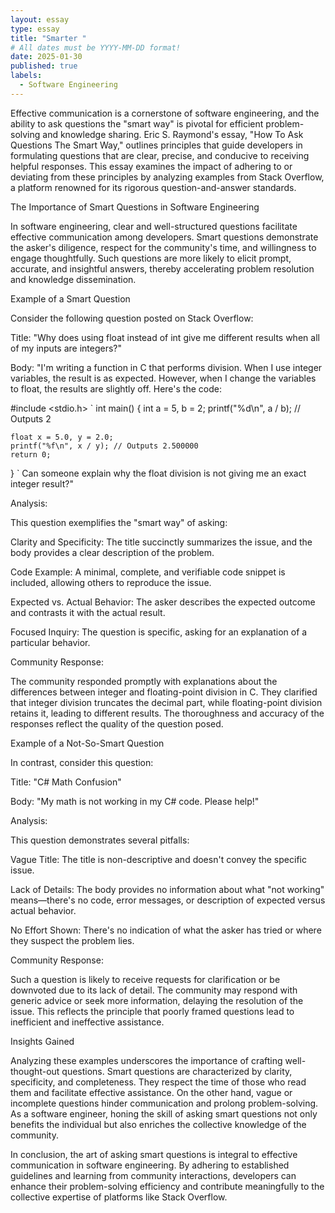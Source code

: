 ```yaml
---
layout: essay
type: essay
title: "Smarter "
# All dates must be YYYY-MM-DD format!
date: 2025-01-30
published: true
labels:
  - Software Engineering
---
```


Effective communication is a cornerstone of software engineering, and the ability to ask questions the "smart way" is pivotal for efficient problem-solving and knowledge sharing. Eric S. Raymond's essay, "How To Ask Questions The Smart Way," outlines principles that guide developers in formulating questions that are clear, precise, and conducive to receiving helpful responses. This essay examines the impact of adhering to or deviating from these principles by analyzing examples from Stack Overflow, a platform renowned for its rigorous question-and-answer standards.

The Importance of Smart Questions in Software Engineering

In software engineering, clear and well-structured questions facilitate effective communication among developers. Smart questions demonstrate the asker's diligence, respect for the community's time, and willingness to engage thoughtfully. Such questions are more likely to elicit prompt, accurate, and insightful answers, thereby accelerating problem resolution and knowledge dissemination.

Example of a Smart Question

Consider the following question posted on Stack Overflow:

Title: "Why does using float instead of int give me different results when all of my inputs are integers?"

Body: "I'm writing a function in C that performs division. When I use integer variables, the result is as expected. However, when I change the variables to float, the results are slightly off. Here's the code:

#include <stdio.h>
`
int main() {
    int a = 5, b = 2;
    printf("%d\n", a / b); // Outputs 2

    float x = 5.0, y = 2.0;
    printf("%f\n", x / y); // Outputs 2.500000
    return 0;
}
`
Can someone explain why the float division is not giving me an exact integer result?"

Analysis:

This question exemplifies the "smart way" of asking:

Clarity and Specificity: The title succinctly summarizes the issue, and the body provides a clear description of the problem.

Code Example: A minimal, complete, and verifiable code snippet is included, allowing others to reproduce the issue.

Expected vs. Actual Behavior: The asker describes the expected outcome and contrasts it with the actual result.

Focused Inquiry: The question is specific, asking for an explanation of a particular behavior.

Community Response:

The community responded promptly with explanations about the differences between integer and floating-point division in C. They clarified that integer division truncates the decimal part, while floating-point division retains it, leading to different results. The thoroughness and accuracy of the responses reflect the quality of the question posed.

Example of a Not-So-Smart Question

In contrast, consider this question:

Title: "C# Math Confusion"

Body: "My math is not working in my C# code. Please help!"

Analysis:

This question demonstrates several pitfalls:

Vague Title: The title is non-descriptive and doesn't convey the specific issue.

Lack of Details: The body provides no information about what "not working" means—there's no code, error messages, or description of expected versus actual behavior.

No Effort Shown: There's no indication of what the asker has tried or where they suspect the problem lies.

Community Response:

Such a question is likely to receive requests for clarification or be downvoted due to its lack of detail. The community may respond with generic advice or seek more information, delaying the resolution of the issue. This reflects the principle that poorly framed questions lead to inefficient and ineffective assistance.

Insights Gained

Analyzing these examples underscores the importance of crafting well-thought-out questions. Smart questions are characterized by clarity, specificity, and completeness. They respect the time of those who read them and facilitate effective assistance. On the other hand, vague or incomplete questions hinder communication and prolong problem-solving. As a software engineer, honing the skill of asking smart questions not only benefits the individual but also enriches the collective knowledge of the community.

In conclusion, the art of asking smart questions is integral to effective communication in software engineering. By adhering to established guidelines and learning from community interactions, developers can enhance their problem-solving efficiency and contribute meaningfully to the collective expertise of platforms like Stack Overflow.
